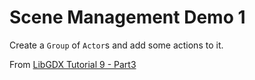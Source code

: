 # Scene Management Demo 1
Create a `Group` of `Actor`s and add some actions to it.

From [LibGDX Tutorial 9 - Part3](http://www.gamefromscratch.com/post/2013/12/11/LibGDX-Tutorial-3C-Scene-management.aspx)

